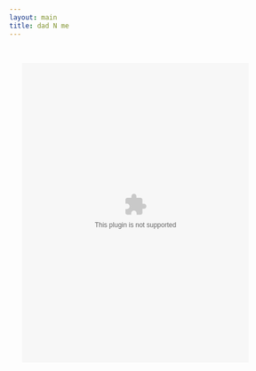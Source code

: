 ```yaml
---
layout: main
title: dad N me
---
```


<embed src="Dad N Me.swf" width="90%" height="600vh" style="-webkit-transform:scale(0.9);-moz-transform-scale(0.9);" allowfullscreen/>
<script src="../../roots/js/ruffle/ruffle.js"></script>
